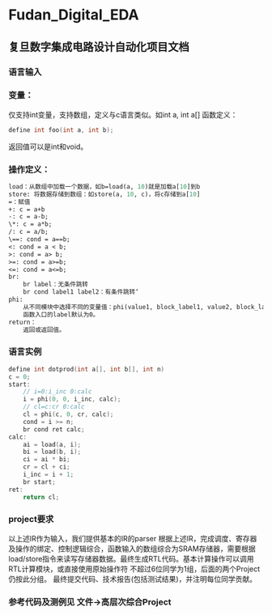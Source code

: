# Fudan_Digital_EDA
## 复旦数字集成电路设计自动化项目文档

### 语言输入

### 变量：
仅支持int变量，支持数组，定义与c语言类似。如int a, int a[]
函数定义：

```c++
define int foo(int a, int b);
```

返回值可以是int和void。
### 操作定义：
```pascal
load：从数组中加载一个数据，如b=load(a, 10)就是加载a[10]到b
store: 将数据存储到数组：如store(a, 10, c)，将c存储到a[10]
=：赋值
+: c = a+b
-: c = a-b;
\*: c = a*b;
/: c = a/b;
\==: cond = a==b;
<: cond = a < b;
>: cond = a> b;
>=: cond = a>=b;
<=: cond = a<=b;
br:
	br label：无条件跳转
	br cond label1 label2：有条件跳转‘
phi:
	从不同模块中选择不同的变量值：phi(value1, block_label1, value2, block_label2, ...);
	函数入口的label默认为0。
return：
	返回或返回值。
```

### 语言实例

```c++
define int dotprod(int a[], int b[], int n)
c = 0;
start:
    // i=0:i_inc 0:calc
    i = phi(0, 0, i_inc, calc);
    // cl=c:cr 0:calc
    cl = phi(c, 0, cr, calc);
    cond = i >= n;
    br cond ret calc;
calc:
    ai = load(a, i);
    bi = load(b, i);
    ci = ai * bi;
    cr = cl + ci;
    i_inc = i + 1;
    br start;
ret:
	return cl;
```

### project要求
以上述IR作为输入，我们提供基本的IR的parser
根据上述IR，完成调度、寄存器及操作的绑定、控制逻辑综合，函数输入的数组综合为SRAM存储器，需要根据load/store指令来读写存储器数据。最终生成RTL代码。基本计算操作可以调用RTL计算模块，或直接使用原始操作符
不超过6位同学为1组，后面的两个Project仍按此分组。
最终提交代码、技术报告(包括测试结果)，并注明每位同学贡献。

### 参考代码及测例见 文件->高层次综合Project
